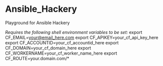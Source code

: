 # Ansible_Hackery
Playground for Ansible Hackery

*Requires the following shell environment variables to be set:*
export CF_EMAIL=your@email_here.com
export CF_APIKEY=your_cf_api_key_here
export CF_ACCOUNTID=your_cf_accountid_here
export CF_DOMAIN=your_cf_domain_here
export CF_WORKERNAME=your_cf_worker_name_here
export CF_ROUTE=your.domain.com/*
